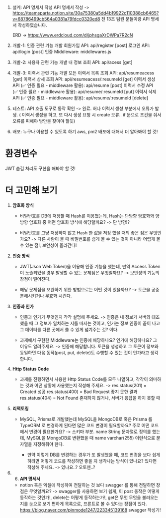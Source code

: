1. 설계: API 명세서 작성
   API 명세서 작성
  -> https://teamsparta.notion.site/30a75380a5dd4b19922c110388cb6465?v=68786499cb564a0381a79fdcc0320ed8
   전 13조 팀원 분들이랑 API 명세서 작성하였습니다.


   ERD
  -> https://www.erdcloud.com/d/jphsgaXrDWPa7R2cN


2. 개발-1: 인증 관련 기능 개발
   회원가입 API: api/register [post]
   로그인 API: api/login [post]
   인증 Middleware: middlewares.js


3. 개발-2: 사용자 관련 기능 개발
   내 정보 조회 API: api/acess [get]


4. 개발-3: 이력서 관련 기능 개발
   모든 이력서 목록 조회 API: api/resumeacess [get]
   이력서 상세 조회 API: api/resumeacess/:resumeId [get]
   이력서 생성 API (✅ 인증 필요 - middleware 활용): api/resume [post]
   이력서 수정 API (✅ 인증 필요 - middleware 활용): api/resume/:resumeId [put]
   이력서 삭제 API (✅ 인증 필요 - middleware 활용): api/resume/:resumeId [delete]


5. 테스트: API 호출 도구로 동작 확인
   -> 완료.  허나 이력서 생성 부분에서 오류가 발생. ( 이력서 생성을 하고, 또 다시 생성 요청 시 create 오류.. if 문으로 조건을 줘서 오류를 피해야 방안을 찾아야 할듯)

6. 배포: 누구나 이용할 수 있도록 하기
   aws, pm2 배포에 대해서 더 알아봐야 할 것!



# 환경변수
JWT 숨김 처리도 구현을 해봐야 할 것!


# 더 고민해 보기
1. **암호화 방식**
    - 비밀번호를 DB에 저장할 때 Hash를 이용했는데, Hash는 단방향 암호화와 양방향 암호화 중 어떤 암호화 방식에 해당할까요?
    ->  단 방향!?
      
    - 비밀번호를 그냥 저장하지 않고 Hash 한 값을 저장 했을 때의 좋은 점은 무엇인가요?
      -> 다른 사람이 볼 때 비밀번호를 쉽게 볼 수 있는 것이 아니라 어렵게 볼 수 있는 점!, 보안성이 올라간다!

      
2. **인증 방식**
    - JWT(Json Web Token)을 이용해 인증 기능을 했는데, 만약 Access Token이 노출되었을 경우 발생할 수 있는 문제점은 무엇일까요?
      -> 보안성의 기능의 장점이 떨어진다.
      
    - 해당 문제점을 보완하기 위한 방법으로는 어떤 것이 있을까요?
      -> 토큰을 공중분해시키거나 무효화 시킨다.


3. **인증과 인가**
    - 인증과 인가가 무엇인지 각각 설명해 주세요.
      -> 인증은 내 정보가 서버와 대조했을 때 그 정보가 일치하는 지를 따지는 것이고, 인가는 정보 인증이 끝이 나고 그 데이터를 다른 곳에서 쓸 수 있게 넘겨주는 것? 이다.
      
    - 과제에서 구현한 Middleware는 인증에 해당하나요? 인가에 해당하나요? 그 이유도 알려주세요.
     -> 인증에 해당합니다. 토큰을 생성하고 그 토큰이 정보와 동일하면 다음 동작(post, put, delete)도 수행할 수 있는 것이 인가라고 생각합니다.


4. **Http Status Code**
    - 과제를 진행하면서 사용한 Http Status Code를 모두 나열하고, 각각이 의미하는 것과 어떤 상황에 사용했는지 작성해 주세요.
     -> res.status(201) = Created 성공
        res.status(400) = Bad Request 좋지 못한 결과
        res.status(404) = Not Found 존재하지 않거나, 서버가 응답을 하지 못할 때


5. **리팩토링**
    - MySQL, Prisma로 개발했는데 MySQL을 MongoDB로 혹은 Prisma 를 TypeORM 로 변경하게 된다면 많은 코드 변경이 필요할까요? 주로 어떤 코드에서 변경이 필요한가요?
      -> 스키마 부분. name String 문자열로 정의를 했는데, MySQL을 MongoDB로 변환했을 때 name varchar(255) 이런식으로 문자열을 지정해줘야 한다.
      
      
		- 만약 이렇게 DB를 변경하는 경우가 또 발생했을 때, 코드 변경을 보다 쉽게 하려면 어떻게 코드를 작성하면 좋을 지 생각나는 방식이 있나요? 있다면 작성해 주세요.
     -> 있나요..? 오토젠..?


6. 6. **API 명세서**
    - notion 혹은 엑셀에 작성하여 전달하는 것 보다 swagger 를 통해 전달하면 장점은 무엇일까요?
      -> swagger를 사용하면 보기 쉽게, 이 post 동작은 어떻게 동작하는 것인가!, delete는 어떻게 동작하는가!, get은 무엇 무엇을 불러오는지를 눈으로
      보기 편하게 목록으로, 프론트로 볼 수 있다는 장점이 있다.  https://blog.naver.com/pinmode1247/223345139168     swagger 작성기!

